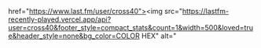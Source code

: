href="https://www.last.fm/user/cross40"><img src="https://lastfm-recently-played.vercel.app/api?user=cross40&footer_style=compact_stats&count=1&width=500&loved=true&header_style=none&bg_color=COLOR HEX" alt="
